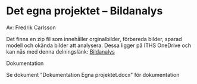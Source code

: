 # Det egna projektet – Bildanalys
Av: Fredrik Carlsson

Det finns en zip fil som innehåller orginalbilder, förbereda bilder, sparad modell och okända bilder att analysera. Dessa ligger på ITHS OneDrive och kan nås med denna delningslänk: [Bildanalys](https://ithogskolan-my.sharepoint.com/:f:/g/personal/fredrik_carlsson_iths_se/Euy8q33H5lxPrFkOeo27iD4BTtxhpiwScYv0yQeTDp_14g?e=yzis4z)

Dokumentation

Se dokument "Dokumentation Egna projektet.docx" för dokumentation
